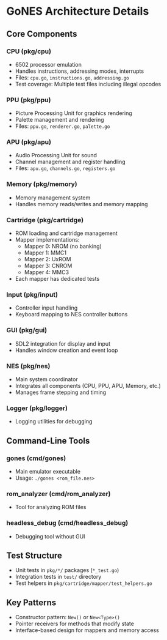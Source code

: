 # GoNES Architecture Details

## Core Components

### CPU (pkg/cpu)
- 6502 processor emulation
- Handles instructions, addressing modes, interrupts
- Files: `cpu.go`, `instructions.go`, `addressing.go`
- Test coverage: Multiple test files including illegal opcodes

### PPU (pkg/ppu)
- Picture Processing Unit for graphics rendering
- Palette management and rendering
- Files: `ppu.go`, `renderer.go`, `palette.go`

### APU (pkg/apu)
- Audio Processing Unit for sound
- Channel management and register handling
- Files: `apu.go`, `channels.go`, `registers.go`

### Memory (pkg/memory)
- Memory management system
- Handles memory reads/writes and memory mapping

### Cartridge (pkg/cartridge)
- ROM loading and cartridge management
- Mapper implementations:
  - Mapper 0: NROM (no banking)
  - Mapper 1: MMC1
  - Mapper 2: UxROM
  - Mapper 3: CNROM
  - Mapper 4: MMC3
- Each mapper has dedicated tests

### Input (pkg/input)
- Controller input handling
- Keyboard mapping to NES controller buttons

### GUI (pkg/gui)
- SDL2 integration for display and input
- Handles window creation and event loop

### NES (pkg/nes)
- Main system coordinator
- Integrates all components (CPU, PPU, APU, Memory, etc.)
- Manages frame stepping and timing

### Logger (pkg/logger)
- Logging utilities for debugging

## Command-Line Tools

### gones (cmd/gones)
- Main emulator executable
- Usage: `./gones <rom_file.nes>`

### rom_analyzer (cmd/rom_analyzer)
- Tool for analyzing ROM files

### headless_debug (cmd/headless_debug)
- Debugging tool without GUI

## Test Structure
- Unit tests in `pkg/*/` packages (`*_test.go`)
- Integration tests in `test/` directory
- Test helpers in `pkg/cartridge/mapper/test_helpers.go`

## Key Patterns
- Constructor pattern: `New()` or `New<Type>()`
- Pointer receivers for methods that modify state
- Interface-based design for mappers and memory access